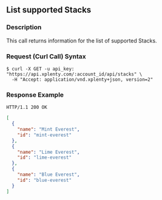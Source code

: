 ## List supported Stacks

### Description
This call returns information for the list of supported Stacks.

### Request (Curl Call) Syntax
```shell
$ curl -X GET -u api_key: "https://api.xplenty.com/:account_id/api/stacks" \
  -H "Accept: application/vnd.xplenty+json, version=2" 
```

### Response Example
```HTTP
HTTP/1.1 200 OK
```

```json
[
  {
    "name": "Mint Everest",
    "id": "mint-everest"
  },
  {
    "name": "Lime Everest",
    "id": "lime-everest"
  },
  {
    "name": "Blue Everest",
    "id": "blue-everest"
  }
]
```
